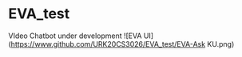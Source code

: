# EVA_test
VIdeo Chatbot under development
![EVA UI](https://www.github.com/URK20CS3026/EVA_test/EVA-Ask KU.png)
